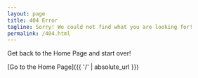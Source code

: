 ```yaml
---
layout: page
title: 404 Error
tagline: Sorry! We could not find what you are looking for!
permalink: /404.html
---
```


Get back to the Home Page and start over!

[Go to the Home Page]({{ '/' | absolute_url }})
